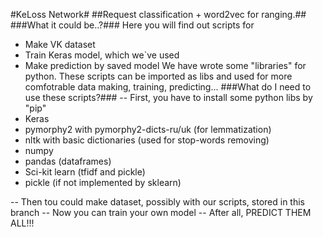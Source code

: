 #KeLoss Network#
##Request classification + word2vec for ranging.##
###What it could be..?###
Here you will find out scripts for
* Make VK dataset
* Train Keras model, which we`ve used
* Make prediction by saved model
We have wrote some "libraries" for python. These scripts can be imported as libs and used for more comfotrable data making, training, predicting...
###What do I need to use these scripts?###
-- First, you have to install some python libs by "pip"
* Keras
* pymorphy2 with pymorphy2-dicts-ru/uk (for lemmatization)
* nltk with basic dictionaries (used for stop-words removing)
* numpy
* pandas (dataframes)
* Sci-kit learn (tfidf and pickle)
* pickle (if not implemented by sklearn)

-- Then tou could make dataset, possibly with our scripts, stored in this branch
-- Now you can train your own model
-- After all, PREDICT THEM ALL!!!
